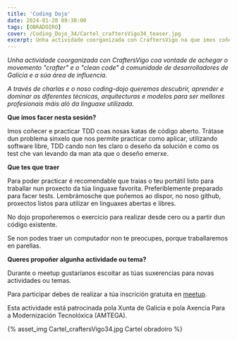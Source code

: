 ```yaml
---
title: 'Coding Dojo'
date: 2024-01-20 09:30:00
tags: [OBRADOIRO]
cover: /Coding_Dojo_34/Cartel_craftersVigo34_teaser.jpg
excerpt: Unha actividade coorganizada con CraftersVigo na que imos coñecer e practicar TDD coas nosas katas de código aberto. 
---
```


<em>Unha actividade coorganizada con CraftersVigo coa vontade de achegar o movemento "crafter" e o "clean code" á comunidade de desarrolladores de Galicia e a súa área de influencia.

A través de charlas e o noso coding-dojo queremos descubrir, aprender e dominar as diferentes técnicas, arquitecturas e modelos para ser mellores profesionais máis aló da linguaxe utilizada.</em>

<strong>Que imos facer nesta sesión?</strong>

Imos coñecer e practicar TDD coas nosas katas de código aberto. Trátase dun problema sinxelo que nos permite practicar como aplicar, utilizando software libre, TDD cando non tes claro o deseño da solución e como os test che van levando da man ata que o deseño emerxe.

<strong>Que tes que traer</strong>

Para poder practicar é recomendable que traias o teu portátil listo para traballar nun proxecto da túa linguaxe favorita. Preferiblemente preparado para facer tests. Lembrámosche que poñemos ao dispor, no noso github, proxectos listos para utilizar en linguaxes abertas e libres.

No dojo propoñeremos o exercicio para realizar desde cero ou a partir dun código existente.

Se non podes traer un computador non te preocupes, porque traballaremos en parellas.

<strong>Queres propoñer algunha actividade ou tema?</strong>

Durante o meetup gustaríanos escoitar as túas suxerencias para novas actividades ou temas.

Para participar debes de realizar a túa inscrición gratuita en [meetup](https://www.meetup.com/es-ES/craftersvigo/events/298657721/).

Esta actividade está patrocinada pola Xunta de Galicia e pola Axencia Para a Modernización Tecnolóxica (AMTEGA).


{% asset_img Cartel_craftersVigo34.jpg Cartel obradoiro %}
